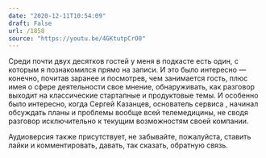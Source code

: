 ```yaml
---
date: "2020-12-11T10:54:09"
draft: False
url: /1858
source: "https://youtu.be/4GKtutpCrO0"
---
```


Среди почти двух десятков гостей у меня в подкасте есть один, с которым я познакомился прямо на записи. И это было интересно — конечно, почитав заранее и посмотрев, чем занимается гость, плюс имея о сфере деятельности свое мнение, обнаруживать, как разговор выходит на классические стартапные и продуктовые темы. И особенно было интересно, когда Сергей Казанцев, основатель сервиса , начинал обсуждать планы и проблемы вообще всей телемедицины, не сводя разговор исключительно к текущим возможностям своей компании.

Аудиоверсия также присутствует, не забывайте, пожалуйста, ставить лайки и комментировать, давать, так сказать, обратную связь.

